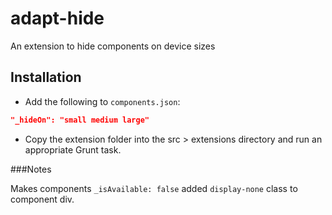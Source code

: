# adapt-hide

An extension to hide components on device sizes

## Installation

* Add the following to `components.json`:
```json
"_hideOn": "small medium large"
```
* Copy the extension folder into the src > extensions directory and run an appropriate Grunt task.

###Notes

Makes components ``_isAvailable: false`` added ``display-none`` class to component div.